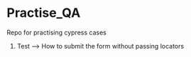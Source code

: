 # Practise_QA


Repo for practising cypress cases

1. Test --> How to submit the form  without passing locators 
